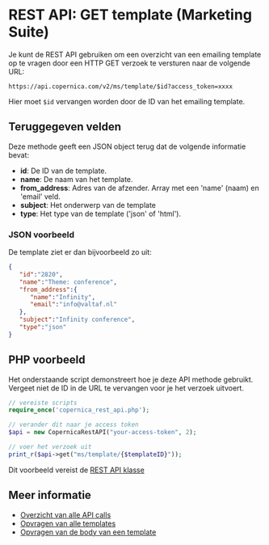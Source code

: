 # REST API: GET template (Marketing Suite)

Je kunt de REST API gebruiken om een overzicht van een emailing template op te vragen 
door een HTTP GET verzoek te versturen naar de volgende URL:

`https://api.copernica.com/v2/ms/template/$id?access_token=xxxx`

Hier moet `$id` vervangen worden door de ID van het emailing template.

## Teruggegeven velden

Deze methode geeft een JSON object terug dat de volgende informatie bevat:

* **id**: De ID van de template.    
* **name**: De naam van het template.
* **from_address**: Adres van de afzender. Array met een 'name' (naam) en 'email' veld.
* **subject**: Het onderwerp van de template
* **type**: Het type van de template ('json' of 'html').

### JSON voorbeeld

De template ziet er dan bijvoorbeeld zo uit:

```json
{  
   "id":"2820",
   "name":"Theme: conference",
   "from_address":{  
      "name":"Infinity",
      "email":"info@valtaf.nl"
   },
   "subject":"Infinity conference",
   "type":"json"
}
```

## PHP voorbeeld

Het onderstaande script demonstreert hoe je deze API methode gebruikt. 
Vergeet niet de ID in de URL te vervangen voor je het verzoek uitvoert.

```php
// vereiste scripts
require_once('copernica_rest_api.php');

// verander dit naar je access token
$api = new CopernicaRestAPI("your-access-token", 2);

// voer het verzoek uit
print_r($api->get("ms/template/{$templateID}"));
```

Dit voorbeeld vereist de [REST API klasse](./rest-php)

## Meer informatie

* [Overzicht van alle API calls](rest-api)
* [Opvragen van alle templates](./rest-get-ms-templates)
* [Opvragen van de body van een template](./rest-get-ms-template-body)
